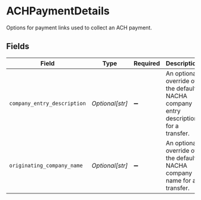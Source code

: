 # ACHPaymentDetails

Options for payment links used to collect an ACH payment.


## Fields

| Field                                                                               | Type                                                                                | Required                                                                            | Description                                                                         | Example                                                                             |
| ----------------------------------------------------------------------------------- | ----------------------------------------------------------------------------------- | ----------------------------------------------------------------------------------- | ----------------------------------------------------------------------------------- | ----------------------------------------------------------------------------------- |
| `company_entry_description`                                                         | *Optional[str]*                                                                     | :heavy_minus_sign:                                                                  | An optional override of the default NACHA company entry description for a transfer. | Gym dues                                                                            |
| `originating_company_name`                                                          | *Optional[str]*                                                                     | :heavy_minus_sign:                                                                  | An optional override of the default NACHA company name for a transfer.              | Whole Body Fit                                                                      |